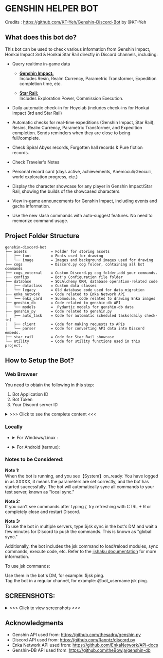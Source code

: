 # GENSHIN HELPER BOT

Credits : https://github.com/KT-Yeh/Genshin-Discord-Bot by @KT-Yeh

## What does this bot do?
This bot can be used to check various information from Genshin Impact, Honkai Impact 3rd & Honkai Star Rail directly in Discord channels, including:

- Query realtime in-game data
    - <u>**Genshin Impact:**</u> <br> Includes Resin, Realm Currency, Parametric Transformer, Expedition completion time, etc.

    - <u>**Star Rail:**</u> <br> Includes Exploration Power, Commission Execution.

- Daily automatic check-in for Hoyolab (includes check-ins for Honkai Impact 3rd and Star Rail)

- Automatic checks for real-time expeditions (Genshin Impact, Star Rail), Resins, Realm Currency, Parametric Transformer, and Expedition completion. Sends reminders when they are close to being full/complete.

- Check Spiral Abyss records, Forgotten hall records & Pure fiction records.

- Check Traveler's Notes 

- Personal record card (days active, achievements, Anemoculi/Geoculi, world exploration progress, etc.)

- Display the character showcase for any player in Genshin Impact/Star Rail, showing the builds of the showcased characters.

- View in-game announcements for Genshin Impact, including events and gacha information.

- Use the new slash commands with auto-suggest features. No need to memorize command usage.

## Project Folder Structure

```
genshin-discord-bot
├── assets           = Folder for storing assets
|   ├── font         = Fonts used for drawing
|   └── image        = Images and background images used for drawing
├── cogs             = Discord.py cog folder, containing all bot commands
├── cogs_external    = Custom Discord.py cog folder,add your commands.
├── configs          = Bot's Configuration file folder
├── database         = SQLAlchemy ORM, database operation-related code
|   ├── dataclass    = Custom data classes
|   └── legacy       = Old database code used for data migration
├── enka_network     = Code related to Enka Network API
|   └── enka_card    = Submodule, code related to drawing Enka images
├── genshin_db       = Code related to genshin-db API
|   └── models       =  Pydantic models for genshin-db data
├── genshin_py       = Code related to genshin.py
|   ├── auto_task    = Code for automatic scheduled tasks(daily check-in)
|   ├── client       = Code for making requests to APIs
|   └── parser       = Code for converting API data into Discord embeds.
├── star_rail        = Code for Star Rail showcase
└── utility          = Code for utility functions used in this project.
```

## How to Setup the Bot?

### Web Browser
You need to obtain the following in this step:

1. Bot Application ID
2. Bot Token
3. Your Discord server ID

<details><summary>>>> Click to see the complete content <<<</summary>

1. Go to [Discord Developer Portal](https://discord.com/developers/applications "Discord Developer Portal") and log in with your Discord account.

2. Click "New Application" to create an application. Enter the desired name and click "Create."<br>
![](https://i.imgur.com/dbDHEM3.png)
![](https://i.imgur.com/BcJcSnU.png)

3. On the Bot page, click "Add Bot" to add a bot.<br>
![](https://i.imgur.com/lsIgGCi.png)

4. In OAuth2/URL Generator, check "bot," "applications.commands," and "Send Messages." The URL generated at the bottom is the invitation link for the bot. Open the link to invite the bot to your server.<br>
![](https://i.imgur.com/y1Ml43u.png)


### Getting values of bot_token, application_id & test_server_id for config file.

1. On the General Information page, get the Application ID of the bot.<br>
![](https://i.imgur.com/h07q5zT.png)

2. On the Bot page, click "Reset Token" to get the Bot Token.<br>
![](https://i.imgur.com/BfzjewI.png)

3. Right-click on your Discord server name or icon, copy the server ID (enable Developer Mode in Settings -> Advanced -> Developer Mode).<br>
![](https://i.imgur.com/tCMhEhv.png)

</details>

### Locally

- <details><summary>For Windows/Linux :</summary>

    1. Install [Git](https://git-scm.com/download/win) & [Python Version == 3.10](https://www.python.org/downloads/release/python-3100/).<br>

    2. clone this repository using:
    ```
    git clone https://github.com/Lucifer7535/genshin-discord-bot.git
    ```
    3. Install pipenv to install required packages.
    ```
    pip install pipenv
    ```
    4. Open command prompt inside the cloned genshin-discord-bot folder. It should look like ```D:\Genshin-Discord-Bot>```, install the packages using
    ```
    pipenv install
    ```
    5. Use ```pipenv shell``` in the project folder path to run the virtual environment, after the packages are succesfully installed.

    6. It would look like this ```(Genshin-Discord-Bot-4wfjLgXf) D:\Node\genshin-discord-bot>``` where ```(Genshin-Discord-Bot-4wfjLgXf)``` will be your environment name.

    7. Open the <u>**Utility\config.py**</u> file in a text editor. Fill in the Application ID, Server ID, and Bot Token obtained from the web browser. Save the file. Example:
        - application_id: int = 1234567
        - test_server_id: int = 1234567
        - bot_token: str = "abcd12345"

    8. Run the bot using
    ```
    python main.py
    ```
</details>

- <details><summary>For Android (termux):</summary>

    1. Install [Termux Monet](https://github.com/KitsunedFox/termux-monet/releases/tag/v0.118.0-33) based on your device's architecture.

    2. Open the app and run these commands one by one after successfull execution of one after another.
    ```
    pkg update & pkg upgrade
    ```
    ```
    pkg install git
    ```
    ```
    pkg install tur-repo
    ```
    ```
    pkg install python-is-python3.10/tur-packages
    ```
    ```
    pkg install libjpeg-turbo libpng libzmq freetype
    ```
    ```
    pip install greenlet
    ```
    3. clone this repository using:
    ```
    git clone https://github.com/Lucifer7535/genshin-discord-bot.git
    ```
    4. Install pipenv to install required packages.
    ```
    pip install pipenv
    ```
    5. Open the folder using ```cd genshin-discord-bot``` and run
    ```
    pipenv install
    ```
    6. Use ```pipenv shell``` in the project folder path to run the virtual environment, after the packages are succesfully installed.

    7. It would look like this ```(Genshin-Discord-Bot-4wfjLgXf)~genshin-discord-bot>``` where ```(Genshin-Discord-Bot-4wfjLgXf)``` will be your environment name.

    8. Open the <u>**Utility\config.py**</u> file using nano. Use command ```nano utility/config.py
    
    9. Fill in the Application ID, Server ID, and Bot Token obtained from the web browser. Save the file. Example:
        - application_id: int = 1234567
        - test_server_id: int = 1234567
        - bot_token: str = "abcd12345"

    10. Upgrade the pillow package from version 9.5.0 due to some errors in android linux based OS.
    ```
    pip install --upgrade pillow
    ```
    11. Run the bot using
    ```
    python main.py
</details>

### Notes to be Considered:

**Note 1:**<br>
When the bot is running, and you see【System】on_ready: You have logged in as XXXXX, it means the parameters are set correctly, and the bot has started successfully. The bot will automatically sync all commands to your test server, known as "local sync."

**Note 2:**<br>
If you can't see commands after typing /, try refreshing with CTRL + R or completely close and restart Discord.

**Note 3:**<br>
To use the bot in multiple servers, type $jsk sync in the bot's DM and wait a few minutes for Discord to push the commands. This is known as "global sync."

Additionally, the bot includes the jsk command to load/reload modules, sync commands, execute code, etc. Refer to the [jishaku documentation](https://github.com/Gorialis/jishaku) for more information.<br>

To use jsk commands:

Use them in the bot's DM, for example: $jsk ping.<br>
Tag the bot in a regular channel, for example: @bot_username jsk ping.


## SCREENSHOTS:
<details><summary>>>> Click to view screenshots <<<</summary>
<br>

1. Bot's Slash Commands<br>
![](https://i.imgur.com/zwgJdqO.png)<br>
<br>

2. /showcase-characters<br>
![](https://i.imgur.com/G3IrQcr.png)<br>
<br>

3. /abyss-record<br>
![](https://i.imgur.com/46795lR.png)<br>
<br>

4. /characters-list<br>
![](https://i.imgur.com/LdyWcUL.png)<br>
<br>

5. /diary_notes<br>
![](https://i.imgur.com/LSOmvoX.png)<br>
<br>

6. /game-notices<br>
![](https://i.imgur.com/UEqzuWO.png)<br>
<br>

7. /instant-notes<br>
![](https://i.imgur.com/V0FASxg.png)<br>
<br>

8. /record-card(data overview)<br>
![](https://i.imgur.com/dcelsvr.png)<br>
<br>

9. /record-card(world exploration)<br>
![](https://i.imgur.com/CfTmFrR.png)<br>
<br>

10. /schedule command<br>
![](https://i.imgur.com/rZ7Vu94.png)<br>
<br>

11. daily check-in<br>
![](https://i.imgur.com/8a63R7n.png)<br>
<br>

12. scheduled reminders<br>
![](https://i.imgur.com/z61kUh1.png)
</details>

## Acknowledgments
- Genshin API used from: https://github.com/thesadru/genshin.py
- Discord API used from: https://github.com/Rapptz/discord.py
- Enka Network API used from: https://github.com/EnkaNetwork/API-docs
- Genshin-DB API used from: https://github.com/theBowja/genshin-db

